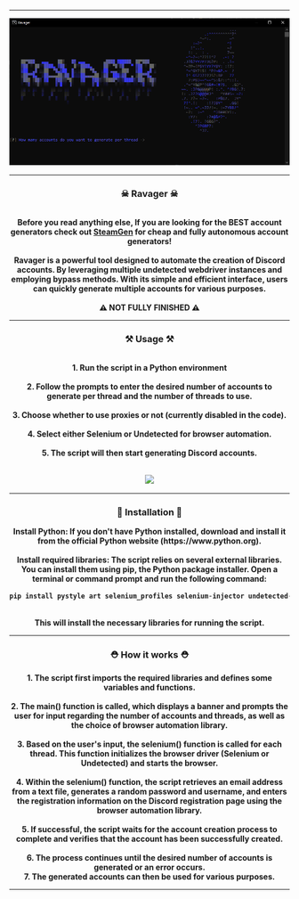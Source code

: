 -----

<p align="center">
<img src="./media/showcase.png">
</p>

-----

### <p align="center">☠ Ravager ☠</p>

<p align="center" >
  <strong>
    <br>
    Before you read anything else, If you are looking for the BEST account generators check out <a href="https://discord.gg/NNzMbvzEeB">SteamGen</a> for cheap and fully autonomous account generators!
    <br><br>
    Ravager is a powerful tool designed to automate the creation of Discord accounts. By leveraging multiple undetected webdriver instances and employing bypass methods. With its simple and efficient interface, users can quickly generate multiple accounts for various purposes.
    <br><br>
    ⚠ NOT FULLY FINISHED ⚠
  </strong>
  
</p>

-----

### <p align="center">⚒ Usage ⚒<p>

<p align="center">
  <strong>
    <br>
    1. Run the script in a Python environment<br><br>
    2. Follow the prompts to enter the desired number of accounts to generate per thread and the number of threads to use.<br><br>
    3. Choose whether to use proxies or not (currently disabled in the code).<br><br>
    4. Select either Selenium or Undetected for browser automation.<br><br>
    5. The script will then start generating Discord accounts.<br><br
  </strong>
    <p align="center">
      <img src="./media/ravager.png" style="width: 35%; height: auto;">
    </p>
</p>

----

### <p align="center">🧬 Installation 🧬</p>

<p align="center">
  Install Python: If you don't have Python installed, download and install it from the official Python website (https://www.python.org).
  <br><br>
  Install required libraries: The script relies on several external libraries. You can install them using pip, the Python package installer. Open a terminal or command prompt and run the following command:
</p>

```python
pip install pystyle art selenium_profiles selenium-injector undetected-browser
```

<p align="center">
  <br>
  This will install the necessary libraries for running the script.
</p>

----

### <p align="center">⛑ How it works ⛑</p>
<p align="center">
1. The script first imports the required libraries and defines some variables and functions.
<br><br>
2. The main() function is called, which displays a banner and prompts the user for input regarding the number of accounts and threads, as well as the choice of browser automation library.
<br><br>
3. Based on the user's input, the selenium() function is called for each thread. This function initializes the browser driver (Selenium or Undetected) and starts the browser.
<br><br>
4. Within the selenium() function, the script retrieves an email address from a text file, generates a random password and username, and enters the registration information on the Discord registration page using the browser automation library.
<br><br>
5. If successful, the script waits for the account creation process to complete and verifies that the account has been successfully created.
<br><br>
6. The process continues until the desired number of accounts is generated or an error occurs.
<br>
7. The generated accounts can then be used for various purposes.
<br>
</p>

----
